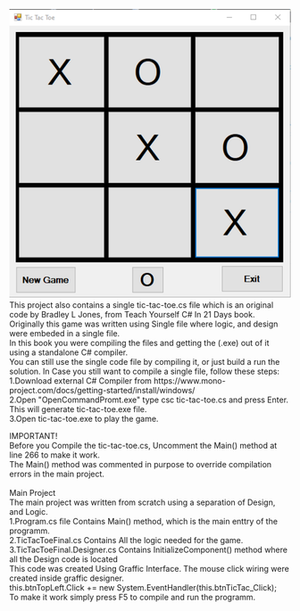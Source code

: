 
<img src="https://github.com/antonykidis/Tic-Tac-Toe/blob/master/tictactoeGame.png">
</br>
<div>This project also contains a single tic-tac-toe.cs file which is an original
code by Bradley L Jones, from Teach Yourself C# In 21 Days book.<br>
Originally this game was written using Single file where logic, and design were embeded in a single file.<br>
In this book you were compiling the files and getting the (.exe) out of it using a standalone C# compiler.<br>
You can still use the single code file by compiling it, or just build a run the solution.
   In Case you still want to compile a single file, follow these steps:<br>
1.Download external C# Compiler from https://www.mono-project.com/docs/getting-started/install/windows/ <br>
2.Open "OpenCommandPromt.exe" type csc tic-tac-toe.cs and press Enter.<br>
This will generate tic-tac-toe.exe file.<br>
3.Open tic-tac-toe.exe to play the game.<br>

IMPORTANT!<br>
Before you Compile the tic-tac-toe.cs, Uncomment the Main() method at line 266 to make it work. <br>
The Main() method was commented in purpose to override compilation errors in the main project.<br><br>
Main Project<br>
The main project was written from scratch using a separation of Design, and Logic.<br>
1.Program.cs file Contains Main() method, which is the main enttry of the programm.<br>
2.TicTacToeFinal.cs Contains All the logic needed for the game.<br>
3.TicTacToeFinal.Designer.cs Contains InitializeComponent() method where all the Design code is located<br>
This code was created Using Graffic Interface. The mouse click wiring were created inside graffic designer.<br>
this.btnTopLeft.Click += new System.EventHandler(this.btnTicTac_Click);<br>
To make it work simply press F5 to compile and run the programm.<br>
   </div>

